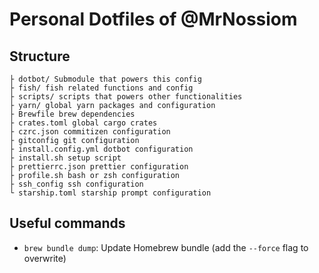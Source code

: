 # Personal Dotfiles of @MrNossiom

## Structure

```
├ dotbot/ Submodule that powers this config
├ fish/ fish related functions and config
├ scripts/ scripts that powers other functionalities
├ yarn/ global yarn packages and configuration
├ Brewfile brew dependencies
├ crates.toml global cargo crates
├ czrc.json commitizen configuration
├ gitconfig git configuration
├ install.config.yml dotbot configuration
├ install.sh setup script
├ prettierrc.json prettier configuration
├ profile.sh bash or zsh configuration
├ ssh_config ssh configuration
└ starship.toml starship prompt configuration
```

## Useful commands

-   `brew bundle dump`: Update Homebrew bundle (add the `--force` flag to overwrite)
